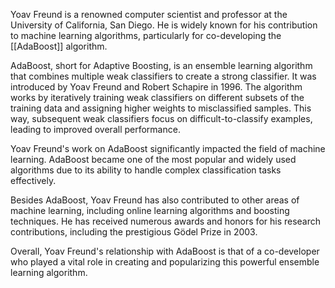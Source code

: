 Yoav Freund is a renowned computer scientist and professor at the University of California, San Diego. He is widely known for his contribution to machine learning algorithms, particularly for co-developing the [[AdaBoost]] algorithm.

AdaBoost, short for Adaptive Boosting, is an ensemble learning algorithm that combines multiple weak classifiers to create a strong classifier. It was introduced by Yoav Freund and Robert Schapire in 1996. The algorithm works by iteratively training weak classifiers on different subsets of the training data and assigning higher weights to misclassified samples. This way, subsequent weak classifiers focus on difficult-to-classify examples, leading to improved overall performance.

Yoav Freund's work on AdaBoost significantly impacted the field of machine learning. AdaBoost became one of the most popular and widely used algorithms due to its ability to handle complex classification tasks effectively.

Besides AdaBoost, Yoav Freund has also contributed to other areas of machine learning, including online learning algorithms and boosting techniques. He has received numerous awards and honors for his research contributions, including the prestigious Gödel Prize in 2003.

Overall, Yoav Freund's relationship with AdaBoost is that of a co-developer who played a vital role in creating and popularizing this powerful ensemble learning algorithm.